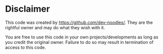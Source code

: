 # Disclaimer
This code was created by https://github.com/dev-noodles/. They are the rightful owner and may do what they wish with it.

You are free to use this code in your own projects/developments as long as you credit the original owner. Failure to do so may result in termination of access to this code.
